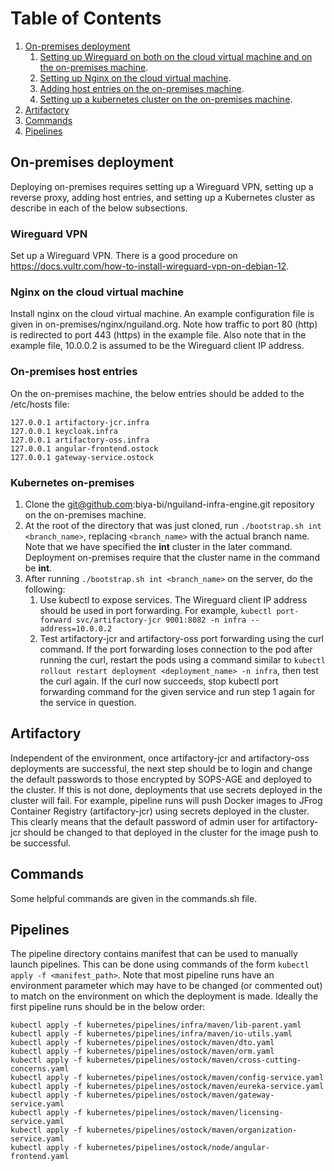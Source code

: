 # Table of Contents
1. [On-premises deployment](#on-premises-deployment)
	1. [Setting up Wireguard on both on the cloud virtual machine and on the on-premises machine](#wireguard-vpn).
	2. [Setting up Nginx on the cloud virtual machine](#nginx-on-the-cloud-virtual-machine).
	3. [Adding host entries on the on-premises machine](#on-premises-host-entries).
	4. [Setting up a kubernetes cluster on the on-premises machine](#kubernetes-on-premises).
2. [Artifactory](#artifactory)
3. [Commands](#commands)
4. [Pipelines](#pipelines)
## On-premises deployment
Deploying on-premises requires setting up a Wireguard VPN, setting up a reverse proxy, adding host entries, and setting up a Kubernetes cluster as describe in each of the below subsections.
### Wireguard VPN
Set up a Wireguard VPN. There is a good procedure on https://docs.vultr.com/how-to-install-wireguard-vpn-on-debian-12.
### Nginx on the cloud virtual machine
Install nginx on the cloud virtual machine. An example configuration file is given in on-premises/nginx/nguiland.org. Note how traffic to port 80 (http) is redirected to port 443 (https) in the example file. Also note that in the example file, 10.0.0.2 is assumed to be the Wireguard client IP address.
### On-premises host entries
On the on-premises machine, the below entries should be added to the /etc/hosts file:
```
127.0.0.1 artifactory-jcr.infra
127.0.0.1 keycloak.infra
127.0.0.1 artifactory-oss.infra
127.0.0.1 angular-frontend.ostock
127.0.0.1 gateway-service.ostock
```
### Kubernetes on-premises
1. Clone the git@github.com:biya-bi/nguiland-infra-engine.git repository on the on-premises machine.
2. At the root of the directory that was just cloned, run `./bootstrap.sh int <branch_name>`, replacing `<branch_name>` with the actual branch name. Note that we have specified the **int** cluster in the later command. Deployment on-premises require that the cluster name in the command be **int**.
3. After running `./bootstrap.sh int <branch_name>` on the server, do the following:
	1. Use kubectl to expose services. The Wireguard client IP address should be used in port forwarding. For example, `kubectl port-forward svc/artifactory-jcr 9001:8082 -n infra --address=10.0.0.2`
	2. Test artifactory-jcr and artifactory-oss port forwarding using the curl command. If the port forwarding loses connection to the pod after running the curl, restart the pods using a command similar to `kubectl rollout restart deployment <deployment_name> -n infra`, then test the curl again. If the curl now succeeds, stop kubectl port forwarding command for the given service and run step 1 again for the service in question.
## Artifactory
Independent of the environment, once artifactory-jcr and artifactory-oss deployments are successful, the next step should be to login and change the default passwords to those encrypted by SOPS-AGE and deployed to the cluster. If this is not done, deployments that use secrets deployed in the cluster will fail. For example, pipeline runs will push Docker images to JFrog Container Registry (artifactory-jcr) using secrets deployed in the cluster. This clearly means that the default password of admin user for artifactory-jcr should be changed to that deployed in the cluster for the image push to be successful.
## Commands
Some helpful commands are given in the commands.sh file.
## Pipelines
The pipeline directory contains manifest that can be used to manually launch pipelines. This can be done using commands of the form `kubectl apply -f <manifest_path>`. Note that most pipeline runs have an environment parameter which may have to be changed (or commented out) to match on the environment on which the deployment is made.
Ideally the first pipeline runs should be in the below order:
```
kubectl apply -f kubernetes/pipelines/infra/maven/lib-parent.yaml
kubectl apply -f kubernetes/pipelines/infra/maven/io-utils.yaml
kubectl apply -f kubernetes/pipelines/ostock/maven/dto.yaml
kubectl apply -f kubernetes/pipelines/ostock/maven/orm.yaml
kubectl apply -f kubernetes/pipelines/ostock/maven/cross-cutting-concerns.yaml
kubectl apply -f kubernetes/pipelines/ostock/maven/config-service.yaml
kubectl apply -f kubernetes/pipelines/ostock/maven/eureka-service.yaml
kubectl apply -f kubernetes/pipelines/ostock/maven/gateway-service.yaml
kubectl apply -f kubernetes/pipelines/ostock/maven/licensing-service.yaml
kubectl apply -f kubernetes/pipelines/ostock/maven/organization-service.yaml
kubectl apply -f kubernetes/pipelines/ostock/node/angular-frontend.yaml
```
